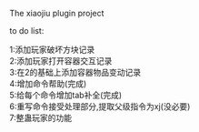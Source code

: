The xiaojiu plugin project  

to do list:

1:添加玩家破坏方块记录  
2:添加玩家打开容器交互记录  
3:在2的基础上添加容器物品变动记录  
4:增加命令帮助(完成)  
5:给每个命令增加tab补全(完成)  
6:重写命令接受处理部分,提取父级指令为xj(没必要)  
7:整蛊玩家的功能  
